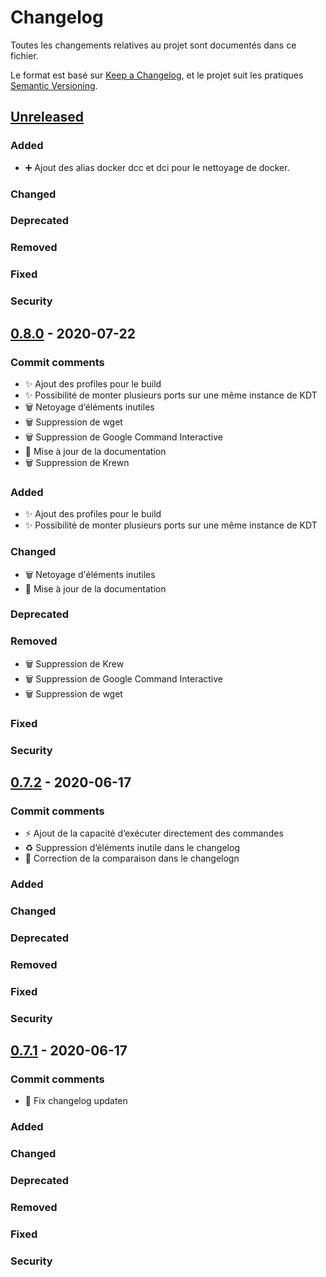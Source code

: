 # Changelog

Toutes les changements relatives au projet sont documentés dans ce fichier.

Le format est basé sur [Keep a Changelog](https://keepachangelog.com/en/1.0.0/),
et le projet suit les pratiques [Semantic Versioning](https://semver.org/spec/v2.0.0.html).

## [Unreleased]

### Added

- :heavy_plus_sign: Ajout des alias docker dcc et dci pour le nettoyage de docker.

### Changed

### Deprecated

### Removed

### Fixed

### Security

## [0.8.0] - 2020-07-22

### Commit comments

- :sparkles: Ajout des profiles pour le build
- :sparkles: Possibilité de monter plusieurs ports sur une même instance de KDT
- :wastebasket: Netoyage d‘éléments inutiles
- :wastebasket: Suppression de wget
- :wastebasket: Suppression de Google Command Interactive
- :pencil: Mise à jour de la documentation
- :wastebasket: Suppression de Krewn

### Added

- :sparkles: Ajout des profiles pour le build
- :sparkles: Possibilité de monter plusieurs ports sur une même instance de KDT

### Changed

- :wastebasket: Netoyage d'éléments inutiles
- :pencil: Mise à jour de la documentation

### Deprecated

### Removed

- :wastebasket: Suppression de Krew
- :wastebasket: Suppression de Google Command Interactive
- :wastebasket: Suppression de wget

### Fixed

### Security

## [0.7.2] - 2020-06-17

### Commit comments

- :zap: Ajout de la capacité d‘exécuter directement des commandes
- :recycle: Suppression d‘éléments inutile dans le changelog
- :bug: Correction de la comparaison dans le changelogn

### Added

### Changed

### Deprecated

### Removed

### Fixed

### Security

## [0.7.1] - 2020-06-17

### Commit comments

- :bug: Fix changelog updaten

### Added

### Changed

### Deprecated

### Removed

### Fixed

### Security


[Unreleased]: https://gitlab.com/dolmen-tech/tools/k8s-devops-toolkit/compare/v0.8.0...master
[0.8.0]: https://gitlab.com/dolmen-tech/tools/k8s-devops-toolkit/compare/v0.7.2...v0.8.0
[0.7.2]: https://gitlab.com/dolmen-tech/tools/k8s-devops-toolkit/compare/v0.7.1...v0.7.2
[0.7.1]: https://gitlab.com/dolmen-tech/tools/k8s-devops-toolkit/compare/v0.7.0...v0.7.1
